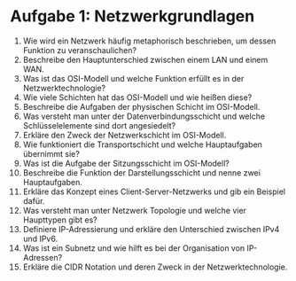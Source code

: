 # Aufgabe 1: Netzwerkgrundlagen

1. Wie wird ein Netzwerk häufig metaphorisch beschrieben, um dessen Funktion zu veranschaulichen?
2. Beschreibe den Hauptunterschied zwischen einem LAN und einem WAN.
3. Was ist das OSI-Modell und welche Funktion erfüllt es in der Netzwerktechnologie?
4. Wie viele Schichten hat das OSI-Modell und wie heißen diese?
5. Beschreibe die Aufgaben der physischen Schicht im OSI-Modell.
6. Was versteht man unter der Datenverbindungsschicht und welche Schlüsselelemente sind dort angesiedelt?
7. Erkläre den Zweck der Netzwerkschicht im OSI-Modell.
8. Wie funktioniert die Transportschicht und welche Hauptaufgaben übernimmt sie?
9. Was ist die Aufgabe der Sitzungsschicht im OSI-Modell?
10. Beschreibe die Funktion der Darstellungsschicht und nenne zwei Hauptaufgaben.
11. Erkläre das Konzept eines Client-Server-Netzwerks und gib ein Beispiel dafür.
12. Was versteht man unter Netzwerk Topologie und welche vier Haupttypen gibt es?
13. Definiere IP-Adressierung und erkläre den Unterschied zwischen IPv4 und IPv6.
14. Was ist ein Subnetz und wie hilft es bei der Organisation von IP-Adressen?
15. Erkläre die CIDR Notation und deren Zweck in der Netzwerktechnologie.
